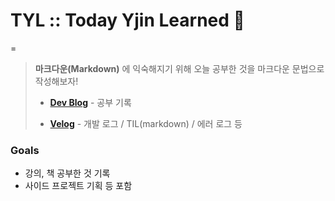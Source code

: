 # TYL :: Today Yjin Learned 📝
=

> **마크다운(Markdown)** 에 익숙해지기 위해 오늘 공부한 것을 마크다운 문법으로 작성해보자!
>   
>- [**Dev Blog**](https://mywebproject.tistory.com) - 공부 기록 
> 
>- [**Velog**](https://velog.io/@thisisyjin) - 개발 로그 / TIL(markdown) / 에러 로그 등

### Goals
- 강의, 책 공부한 것 기록
- 사이드 프로젝트 기획 등 포함
